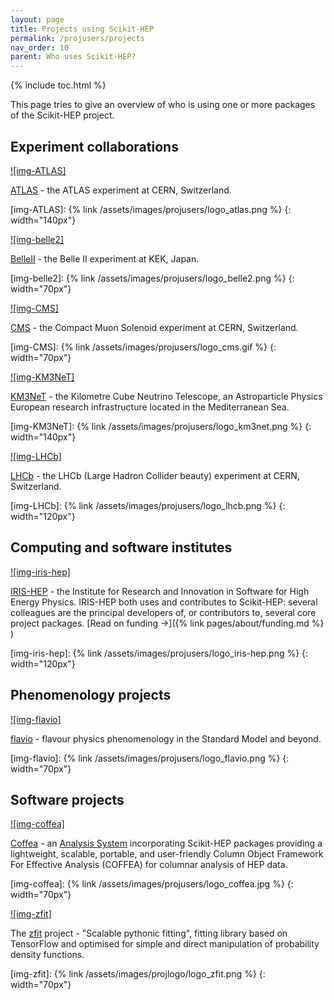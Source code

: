 ```yaml
---
layout: page
title: Projects using Scikit-HEP
permalink: /projusers/projects
nav_order: 10
parent: Who uses Scikit-HEP?
---
```


{% include toc.html %}

This page tries to give an overview of who is using one or more packages
of the Scikit-HEP project.

## Experiment collaborations

[![img-ATLAS]][atlas]

[ATLAS](https://atlas.cern/) - the ATLAS experiment at CERN, Switzerland.

[atlas]: https://atlas.cern/

[img-ATLAS]: {% link /assets/images/projusers/logo_atlas.png %}
{: width="140px"}

[![img-belle2]][belleii]

[BelleII](https://www.belle2.org/) - the Belle II experiment at KEK, Japan.

[belleii]: https://www.belle2.org/

[img-belle2]: {% link /assets/images/projusers/logo_belle2.png %}
{: width="70px"}

[![img-CMS]][cms]

[CMS](https://cms.cern/) - the Compact Muon Solenoid experiment at CERN, Switzerland.

[cms]: https://cms.cern/

[img-CMS]: {% link /assets/images/projusers/logo_cms.gif %}
{: width="70px"}

[![img-KM3NeT]][km3net]

[KM3NeT](https://www.km3net.org/) - the Kilometre Cube Neutrino Telescope,
an Astroparticle Physics European research infrastructure located in the Mediterranean Sea.

[km3net]: https://www.km3net.org/

[img-KM3NeT]: {% link /assets/images/projusers/logo_km3net.png %}
{: width="140px"}

[![img-LHCb]][lhcb]

[LHCb](http://lhcb.web.cern.ch/) - the LHCb (Large Hadron Collider beauty) experiment at CERN, Switzerland.

[lhcb]: http://lhcb.web.cern.ch/

[img-LHCb]: {% link /assets/images/projusers/logo_lhcb.png %}
{: width="120px"}

## Computing and software institutes

[![img-iris-hep]][iris-hep]

[IRIS-HEP](https://iris-hep.org/) - the Institute for Research and Innovation in Software for High Energy Physics.
IRIS-HEP both uses and contributes to Scikit-HEP: several colleagues are the principal developers of,
or contributors to, several core project packages.
[Read on funding →]({% link pages/about/funding.md %} )

[iris-hep]: https://iris-hep.org/

[img-iris-hep]: {% link /assets/images/projusers/logo_iris-hep.png %}
{: width="120px"}

## Phenomenology projects

[![img-flavio]][flavio]

[flavio](https://flav-io.github.io/) - flavour physics phenomenology in
the Standard Model and beyond.

[flavio]: https://flav-io.github.io/

[img-flavio]: {% link /assets/images/projusers/logo_flavio.png %}
{: width="70px"}

## Software projects

[![img-coffea]][coffea]

[Coffea][] - an [Analysis
System](https://iris-hep.org/as.html) incorporating Scikit-HEP packages
providing a lightweight, scalable, portable, and user-friendly
Column Object Framework For Effective Analysis (COFFEA) for columnar analysis of HEP data.

[coffea]: https://github.com/CoffeaTeam

[img-coffea]: {% link /assets/images/projusers/logo_coffea.jpg %}
{: width="70px"}

[![img-zfit]][zfit]

The [zfit](https://zfit.readthedocs.io/) project - "Scalable pythonic fitting",
fitting library based on TensorFlow and optimised for simple and direct
manipulation of probability density functions.

[zfit]: https://github.com/zfit

[img-zfit]: {% link /assets/images/projlogo/logo_zfit.png %}
{: width="70px"}
